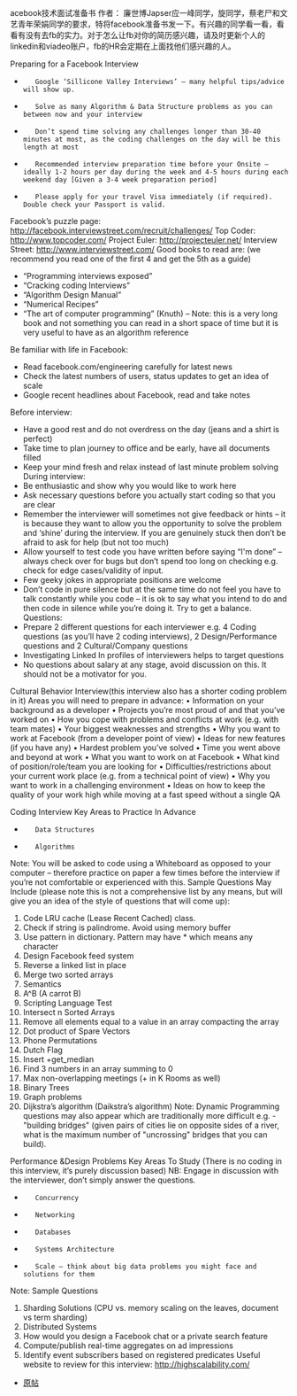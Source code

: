 acebook技术面试准备书 作者：  廉世博Japser应一峰同学，旋同学，蔡老尸和文艺青年荣娟同学的要求，特将facebook准备书发一下。有兴趣的同学看一看，看看有没有去fb的实力。对于怎么让fb对你的简历感兴趣，请及时更新个人的linkedin和viadeo账户，fb的HR会定期在上面找他们感兴趣的人。

Preparing for a Facebook Interview
*        Google ‘Sillicone Valley Interviews’ – many helpful tips/advice will show up.
*        Solve as many Algorithm & Data Structure problems as you can between now and your interview 
*        Don’t spend time solving any challenges longer than 30-40 minutes at most, as the coding challenges on the day will be this length at most
*        Recommended interview preparation time before your Onsite – ideally 1-2 hours per day during the week and 4-5 hours during each weekend day [Given a 3-4 week preparation period]
*        Please apply for your travel Visa immediately (if required). Double check your Passport is valid. 

Facebook’s puzzle page: http://facebook.interviewstreet.com/recruit/challenges/
Top Coder: http://www.topcoder.com/
Project Euler: http://projecteuler.net/
Interview Street: http://www.interviewstreet.com/
Good books to read are: (we recommend you read one of the first 4 and get the 5th as a guide)
* “Programming interviews exposed”
* “Cracking coding Interviews”
* “Algorithm Design Manual”
* “Numerical Recipes” 
* “The art of computer programming” (Knuth) – Note: this is a very long book and not something you can read in a short space of time but it is very useful to have as an algorithm reference
    
Be familiar with life in Facebook:
* Read facebook.com/engineering carefully for latest news
* Check the latest numbers of users, status updates to get an idea of scale
* Google recent headlines about Facebook, read and take notes
    
    
    
Before interview:
* Have a good rest and do not overdress on the day (jeans and a shirt is perfect)    
* Take time to plan journey to office and be early, have all documents filled
* Keep your mind fresh and relax instead of last minute problem solving
During interview:
* Be enthusiastic and show why you would like to work here
* Ask necessary questions before you actually start coding so that you are clear
* Remember the interviewer will sometimes not give feedback or hints – it is because they want to allow you the opportunity to solve the problem and ‘shine’ during the interview. If you are genuinely stuck then don’t be afraid to ask for help (but not too much)
* Allow yourself to test code you have written before saying “I'm done” – always check over for bugs but don’t spend too long on checking e.g. check for edge cases/validity of input. 
* Few geeky jokes in appropriate positions are welcome    
*  Don’t code in pure silence but at the same time do not feel you have to talk constantly while you code – it is ok to say what you intend to do and then code in silence while you’re doing it. Try to get a balance.
Questions:
* Prepare 2 different questions for each interviewer e.g. 4 Coding questions (as you’ll have 2 coding interviews), 2 Design/Performance questions and 2 Cultural/Company questions
* Investigating Linked In profiles of interviewers helps to target questions
* No questions about salary at any stage, avoid discussion on this. It should not be a motivator for you. 
    
    
    
    
    
    
    
Cultural Behavior Interview(this interview also has a shorter coding problem in it)
Areas you will need to prepare in advance:
• Information on your background as a developer
• Projects you’re most proud of and that you’ve worked on
• How you cope with problems and conflicts at work (e.g. with team mates)
• Your biggest weaknesses and strengths
• Why you want to work at Facebook (from a developer point of view)
• Ideas for new features (if you have any)
• Hardest problem you’ve solved
• Time you went above and beyond at work
• What you want to work on at Facebook
• What kind of position/role/team you are looking for
• Difficulties/restrictions  about your current work place (e.g. from a technical point of view)
• Why you want to work in a challenging environment
• Ideas on how to keep the quality of your work high while moving at a fast speed without a single QA
            
    
    
    
    
    
    
    
    
    
Coding Interview
Key Areas to Practice In Advance
*        Data Structures
*        Algorithms
    
Note: You will be asked to code using a Whiteboard as opposed to your computer – therefore practice on paper a few times before the interview if you’re not comfortable or experienced with this. 
Sample Questions May Include (please note this is not a comprehensive list by any means, but will give you an idea of the style of questions that will come up):

1. Code LRU cache (Lease Recent Cached) class.
2. Check if string is palindrome. Avoid using memory buffer
3. Use pattern in dictionary. Pattern may have * which means any character
4. Design Facebook feed system
5. Reverse a linked list in place
6. Merge two sorted arrays
7. Semantics
8. A^B (A carrot B)
9. Scripting Language Test
10. Intersect n Sorted Arrays
11. Remove all elements equal to a value in an array compacting the array
12. Dot product of Spare Vectors 
13. Phone Permutations
14. Dutch Flag 
15. Insert +get_median
16. Find 3 numbers in an array summing to 0 
17. Max non-overlapping meetings (+ in K Rooms as well)
18. Binary Trees
19. Graph problems
20. Dijkstra’s algorithm (Daikstra’s algorithm)
Note: Dynamic Programming questions may also appear which are traditionally more difficult e.g. -"building bridges" (given pairs of cities lie on opposite sides of a river, what is the maximum number of "uncrossing" bridges that you can build).
    
    
Performance &Design Problems
Key Areas To Study (There is no coding in this interview, it’s purely discussion based) 
NB: Engage in discussion with the interviewer, don’t simply answer the questions. 
*        Concurrency
*        Networking
*        Databases
*        Systems Architecture
*        Scale – think about big data problems you might face and solutions for them
    
Note:
Sample Questions
1. Sharding Solutions (CPU vs. memory scaling on the leaves, document vs term sharding)
2. Distributed Systems
3. How would you design a Facebook chat or a private search feature
4. Compute/publish real-time aggregates on ad impressions
5. Identify event subscribers based on registered predicates
Useful website to review for this interview: http://highscalability.com/ 
    
    
* [原帖](http://www.wohenniu.com/thread-1174-1-1.html)
